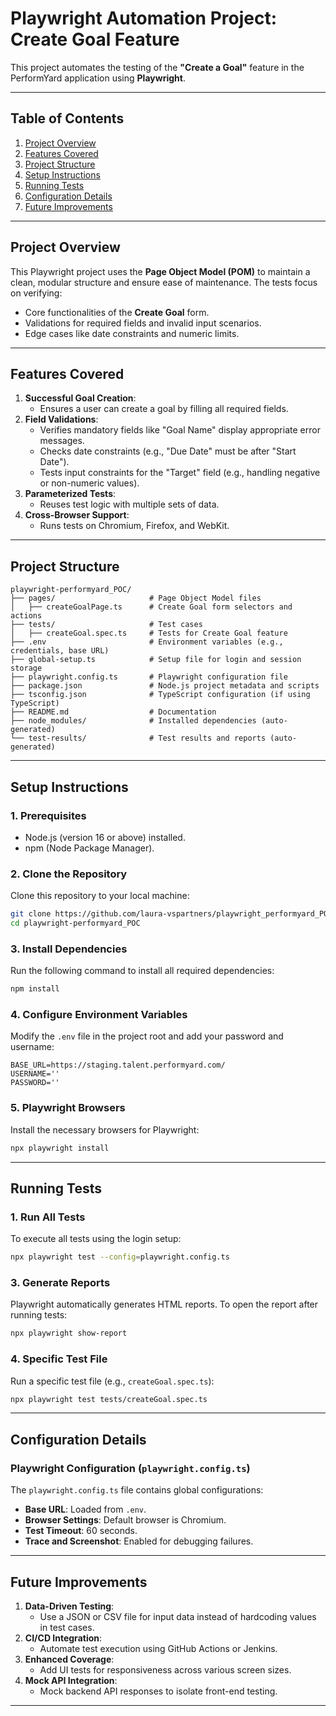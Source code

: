 
# **Playwright Automation Project: Create Goal Feature**

This project automates the testing of the **"Create a Goal"** feature in the PerformYard application using **Playwright**. 

---

## **Table of Contents**

1. [Project Overview](#project-overview)
2. [Features Covered](#features-covered)
3. [Project Structure](#project-structure)
4. [Setup Instructions](#setup-instructions)
5. [Running Tests](#running-tests)
6. [Configuration Details](#configuration-details)
7. [Future Improvements](#future-improvements)

---

## **Project Overview**

This Playwright project uses the **Page Object Model (POM)** to maintain a clean, modular structure and ensure ease of maintenance. The tests focus on verifying:
- Core functionalities of the **Create Goal** form.
- Validations for required fields and invalid input scenarios.
- Edge cases like date constraints and numeric limits.

---

## **Features Covered**

1. **Successful Goal Creation**:
   - Ensures a user can create a goal by filling all required fields.
2. **Field Validations**:
   - Verifies mandatory fields like "Goal Name" display appropriate error messages.
   - Checks date constraints (e.g., "Due Date" must be after "Start Date").
   - Tests input constraints for the "Target" field (e.g., handling negative or non-numeric values).
3. **Parameterized Tests**:
   - Reuses test logic with multiple sets of data.
4. **Cross-Browser Support**:
   - Runs tests on Chromium, Firefox, and WebKit.

---

## **Project Structure**

```plaintext
playwright-performyard_POC/
├── pages/                     # Page Object Model files
│   ├── createGoalPage.ts      # Create Goal form selectors and actions
├── tests/                     # Test cases
│   ├── createGoal.spec.ts     # Tests for Create Goal feature
├── .env                       # Environment variables (e.g., credentials, base URL)
├── global-setup.ts            # Setup file for login and session storage
├── playwright.config.ts       # Playwright configuration file
├── package.json               # Node.js project metadata and scripts
├── tsconfig.json              # TypeScript configuration (if using TypeScript)
├── README.md                  # Documentation
├── node_modules/              # Installed dependencies (auto-generated)
└── test-results/              # Test results and reports (auto-generated)
```

---

## **Setup Instructions**

### **1. Prerequisites**
- Node.js (version 16 or above) installed.
- npm (Node Package Manager).

### **2. Clone the Repository**
Clone this repository to your local machine:
```bash
git clone https://github.com/laura-vspartners/playwright_performyard_POC.git
cd playwright-performyard_POC
```

### **3. Install Dependencies**
Run the following command to install all required dependencies:
```bash
npm install
```

### **4. Configure Environment Variables**
Modify the `.env` file in the project root and add your password and username:
```env
BASE_URL=https://staging.talent.performyard.com/
USERNAME=''
PASSWORD=''
```

### **5. Playwright Browsers**
Install the necessary browsers for Playwright:
```bash
npx playwright install
```

---

## **Running Tests**

### **1. Run All Tests**
To execute all tests using the login setup:
```bash
npx playwright test --config=playwright.config.ts
```

### **3. Generate Reports**
Playwright automatically generates HTML reports. To open the report after running tests:
```bash
npx playwright show-report
```

### **4. Specific Test File**
Run a specific test file (e.g., `createGoal.spec.ts`):
```bash
npx playwright test tests/createGoal.spec.ts
```

---

## **Configuration Details**

### **Playwright Configuration (`playwright.config.ts`)**
The `playwright.config.ts` file contains global configurations:
- **Base URL**: Loaded from `.env`.
- **Browser Settings**: Default browser is Chromium.
- **Test Timeout**: 60 seconds.
- **Trace and Screenshot**: Enabled for debugging failures.


---

## **Future Improvements**

1. **Data-Driven Testing**:
   - Use a JSON or CSV file for input data instead of hardcoding values in test cases.
2. **CI/CD Integration**:
   - Automate test execution using GitHub Actions or Jenkins.
3. **Enhanced Coverage**:
   - Add UI tests for responsiveness across various screen sizes.
4. **Mock API Integration**:
   - Mock backend API responses to isolate front-end testing.

---
